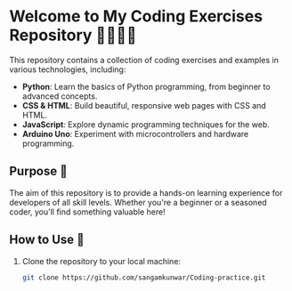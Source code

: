 # Welcome to My Coding Exercises Repository 👩‍💻👨‍💻

This repository contains a collection of coding exercises and examples in various technologies, including:

- **Python**: Learn the basics of Python programming, from beginner to advanced concepts.
- **CSS & HTML**: Build beautiful, responsive web pages with CSS and HTML.
- **JavaScript**: Explore dynamic programming techniques for the web.
- **Arduino Uno**: Experiment with microcontrollers and hardware programming.

## Purpose 🎯

The aim of this repository is to provide a hands-on learning experience for developers of all skill levels. Whether you're a beginner or a seasoned coder, you'll find something valuable here!

## How to Use 📖

1. Clone the repository to your local machine:
   ```bash
   git clone https://github.com/sangamkunwar/Coding-practice.git
